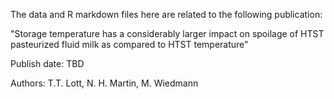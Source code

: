 The data and R markdown files here are related to the following publication:

"Storage temperature has a considerably larger impact on spoilage of HTST pasteurized fluid milk as compared to HTST temperature" 

Publish date: TBD

Authors: T.T. Lott, N. H. Martin, M. Wiedmann
